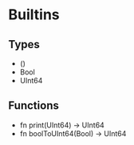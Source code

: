 # Builtins

## Types

- ()
- Bool
- UInt64

## Functions

- fn print(UInt64) -> UInt64
- fn boolToUInt64(Bool) -> UInt64